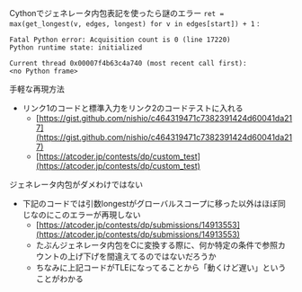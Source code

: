 
Cythonでジェネレータ内包表記を使ったら謎のエラー
`ret = max(get_longest(v, edges, longest) for v in edges[start]) + 1`
:

```
Fatal Python error: Acquisition count is 0 (line 17220)
Python runtime state: initialized

Current thread 0x00007f4b63c4a740 (most recent call first):
<no Python frame>
```


手軽な再現方法
- リンク1のコードと標準入力をリンク2のコードテストに入れる
    - [https://gist.github.com/nishio/c464319471c7382391424d60041da217](https://gist.github.com/nishio/c464319471c7382391424d60041da217)
    - [https://atcoder.jp/contests/dp/custom_test](https://atcoder.jp/contests/dp/custom_test)

ジェネレータ内包がダメわけではない
- 下記のコードでは引数longestがグローバルスコープに移った以外はほぼ同じなのにこのエラーが再現しない
    - [https://atcoder.jp/contests/dp/submissions/14913553](https://atcoder.jp/contests/dp/submissions/14913553)
    - たぶんジェネレータ内包をCに変換する際に、何か特定の条件で参照カウントの上げ下げを間違えてるのではないだろうか
    - ちなみに上記コードがTLEになってることから「動くけど遅い」ということがわかる
